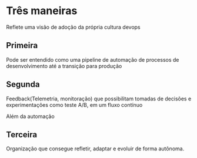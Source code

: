 # Três maneiras

Reflete uma visão de adoção da própria cultura devops

## Primeira

Pode ser entendido como uma pipeline de automação de processos de desenvolvimento até a transição para produção

## Segunda

Feedback(Telemetria, monitoração) que possibilitam tomadas de decisões e experimentações como teste A/B, em um fluxo contínuo

Além da automação

## Terceira

Organização que consegue refletir, adaptar e evoluir de forma autônoma.
